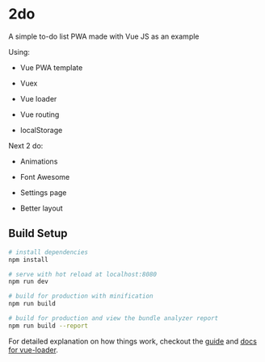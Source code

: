 # 2do

A simple to-do list PWA made with Vue JS as an example

Using:

* Vue PWA template

* Vuex

* Vue loader

* Vue routing

* localStorage

Next 2 do:

* Animations

* Font Awesome

* Settings page

* Better layout

## Build Setup

``` bash
# install dependencies
npm install

# serve with hot reload at localhost:8080
npm run dev

# build for production with minification
npm run build

# build for production and view the bundle analyzer report
npm run build --report
```

For detailed explanation on how things work, checkout the [guide](http://vuejs-templates.github.io/webpack/) and [docs for vue-loader](http://vuejs.github.io/vue-loader).
